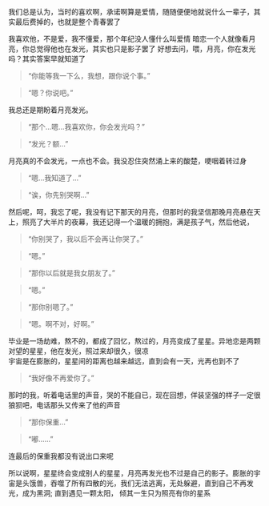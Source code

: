 我们总是认为，当时的喜欢啊，承诺啊算是爱情，随随便便地就说什么一辈子，其实最后费掉的，也就是整个青春罢了

我喜欢他，不是爱，我不懂爱，那个年纪没人懂什么叫爱情
暗恋一个人就像看月亮，你总觉得他也在发光，其实也只是影子罢了
好想去问，喂，月亮，你在发光吗？其实答案早就知道了
>“你能等我一下么，我想，跟你说个事。”      

>“嗯？你说吧。”    

我总还是期盼着月亮发光。   

>“那个…嗯…我喜欢你，你会发光吗？”    

>“发光？额…”     

月亮真的不会发光，一点也不会。我没忍住突然涌上来的酸楚，哽咽着转过身

>“嗯…我知道了…”   

>“诶，你先别哭啊…”       

然后呢，呵，我忘了呢，我没有记下那天的月亮，但那时的我坚信那晚月亮悬在天上，照亮了大半片的夜幕，我还记得一个温暖的拥抱，满是孩子气，然后他说，

>“你别哭了，我以后不会再让你哭了。”      

> “嗯。”     

>“那你以后就是我女朋友了。”   

> “嗯。”

>“那你别嗯了。”     

>“嗯。啊不对，好啊。”    

毕业是一场劫难，熬不的，都成了回忆，熬过的，月亮变成了星星。异地恋是两颗对望的星星，他在发光，照过来却很久，很凉    
宇宙是在膨胀的，星星间的距离也越来越远，直到会有一天，光再也到不了        

>“我好像不再爱你了。”       

那时的我，听着电话里的声音，哭的不能自已，现在回想，佯装坚强的样子一定很狼狈吧，电话那头又传来了他的声音     

>“那你保重…”     

>“嘟……”  

连最后的保重我都没有说出口来呢

所以说啊，星星终会变成别人的星星，月亮再发光也不过是自己的影子。膨胀的宇宙是头饿兽，吞噬了所有四散的光，我们无法逃离，无处躲避，直到自己不再发光，成为黑洞;
直到遇见一颗太阳，
倾其一生只为照亮有你的星系
